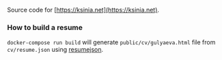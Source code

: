Source code for [https://ksinia.net](https://ksinia.net).

### How to build a resume

`docker-compose run build` will generate `public/cv/gulyaeva.html` file from `cv/resume.json` using [resumejson](https://jsonresume.org/).